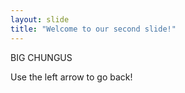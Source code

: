 ```yaml
---
layout: slide
title: "Welcome to our second slide!"
---
```

BIG CHUNGUS

Use the left arrow to go back!
